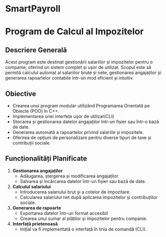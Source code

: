 # SmartPayroll
# Program de Calcul al Impozitelor

## Descriere Generală
Acest program este destinat gestionării salariilor și impozitelor pentru o companie, oferind un sistem complet și ușor de utilizat. Scopul este să permită calculul automat al salariilor brute și nete, gestionarea angajaților și generarea rapoartelor contabile într-un mod eficient și intuitiv.

## Obiective
- Crearea unui program modular utilizând Programarea Orientată pe Obiecte (POO) în C++.
- Implementarea unei interfețe ușor de utilizat(CLI)
- Stocarea și gestionarea datelor angajaților într-un fișier sau într-o bază de date.
- Generarea automată a rapoartelor privind salariile și impozitele.
- Oferirea de opțiuni de personalizare pentru diverse tipuri de taxe și contribuții sociale.


## Funcționalități Planificate
1. **Gestionarea angajaților**
   - Adăugarea, ștergerea și modificarea angajaților.
   - Salvarea și încărcarea datelor într-un fișier sau bază de date.
2. **Calculul salariului**
   - Introducerea salariului brut și a cotelor de impozitare.
   - Calcularea salariului net după aplicarea impozitelor și contribuțiilor sociale.
3. **Generarea de rapoarte**
   - Exportarea datelor într-un format accesibil 
   - Crearea unui sumar al plăților și impozitelor pentru companie.
4. **Interfață prietenoasă**
   - Inițial va fi implementată o interfață în linia de comandă (CLI).
